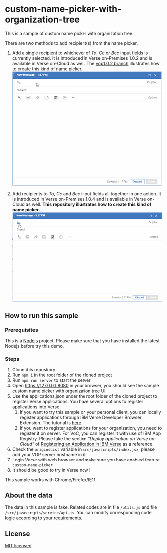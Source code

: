 # custom-name-picker-with-organization-tree

This is a sample of custom name picker with organization tree.

There are two methods to add recipient(s) from the name picker.
1. Add a single recipient to whichever of *To*, *Cc* or *Bcc* input fields is currently selected.
    It is introduced in Verse on-Premises 1.0.2 and is available in Verse on-Cloud as well.
    The [vop1.0.2 branch](../../tree/vop1.0.2) illustrates how to create this kind of name picker.
    ![Demo](./OneRecipientDemo.gif)

1. Add recipients to *To*, *Cc* and *Bcc* input fields all together in one action.
    It is introduced in Verse on-Premises 1.0.4 and is available in Verse on-Cloud as well. 
    **This repository illustrates how to create this kind of name picker.**
    ![Demo](./MultipleRecipientsDemo.gif)


## How to run this sample

### Prerequisites

This is a [Nodejs](https://nodejs.org/en/) project. Please make sure that you have installed the latest Nodejs before try this demo.

### Steps

1. Clone this repository
1. Run `npm i` in the root folder of the cloned project
1. Run `npm run server` to start the server
1. Open https://127.0.0.1:8080 in your browser, you should see the sample custom name picker with organization tree UI
1. Use the applications.json under the root folder of the cloned project to register Verse applications. You have several options to register applications into Verse.
    1. If you want to try this sample on your personal client, you can locally register applications through IBM Verse Developer Browser Extension. The tutorial is [here](https://ibmverse.github.io/verse-developer/developers/#get-started).
    1. If you want to register applications for your organization, you need to register it on server. For VoC, you can register it with use of IBM App Registry. Please take the section *"Deploy application on Verse on-Cloud"* of [Registering an Application in IBM Verse](https://ibmverse.github.io/verse-developer/developers/#registering-an-application-in-ibm-verse) as a reference.
1. Check the `originsList` variable in `src/javascripts/index.jsx`, please add your VOP server hostname in it.
1. Login Verse with web browser and make sure you have enabled feature `custom-name-picker`
1. It should be good to try in Verse now !

This sample works with Chrome/Firefox/IE11.

## About the data

The data in this sample is fake. Related codes are in file `/utils.js` and file `/src/javascripts/service/api.js`. You can modify corresponding code logic according to your requirements.

## License

[MIT licensed](./LICENSE)
